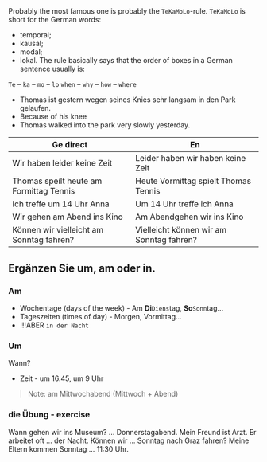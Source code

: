 ## 

Probably the most famous one is probably the `TeKaMoLo`-rule. 
`TeKaMoLo` is short for the German words: 
- temporal;
- kausal;
- modal;
- lokal.
The rule basically says that the order of boxes in a German sentence usually is:

`Te` – `ka` – `mo` – `lo`
`when` – `why` – `how` – `where`

- Thomas ist gestern wegen seines Knies sehr langsam in den Park gelaufen.
- Because of his knee
- Thomas walked into the park very slowly yesterday.

| Ge direct                                 | En                                       |
|-------------------------------------------|------------------------------------------|
| Wir haben leider keine Zeit               | Leider haben wir haben keine Zeit        |
| Thomas speilt heute am Formittag Tennis   | Heute Vormittag spielt Thomas Tennis     |
| Ich treffe um 14 Uhr Anna                 | Um 14 Uhr treffe ich Anna                |
| Wir gehen am Abend ins Kino               | Am Abendgehen wir ins Kino               |
| Können wir vielleicht am Sonntag fahren?  | Vielleicht können wir am Sonntag fahren? |


## Ergänzen Sie um, am oder in.

### Am

- Wochentage (days of the week) - Am **Di**`Diens`tag, **So**`Sonn`tag...
- Tageszeiten (times of day) - Morgen, Vormittag...
- !!!ABER `in der Nacht`

### Um

Wann?
- Zeit - um 16.45, um 9 Uhr

> Note: am Mittwochabend (Mittwoch + Abend)

### die Übung - exercise

Wann gehen wir ins Museum? ... Donnerstagabend. 
Mein Freund ist Arzt. Er arbeitet oft ... der Nacht. 
Können wir ... Sonntag nach Graz fahren? 
Meine Eltern kommen Sonntag ... 11:30 Uhr.